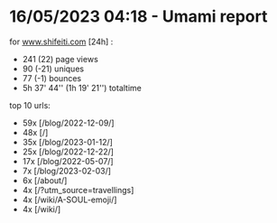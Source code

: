 # 16/05/2023 04:18 - Umami report
for www.shifeiti.com [24h] :

 - 241 (22) page views
 - 90 (-21) uniques
 - 77 (-1) bounces
 - 5h 37' 44'' (1h 19' 21'') totaltime


top 10 urls:
 - 59x [/blog/2022-12-09/]
 - 48x [/]
 - 35x [/blog/2023-01-12/]
 - 25x [/blog/2022-12-22/]
 - 17x [/blog/2022-05-07/]
 - 7x [/blog/2023-02-03/]
 - 6x [/about/]
 - 4x [/?utm_source=travellings]
 - 4x [/wiki/A-SOUL-emoji/]
 - 4x [/wiki/]



